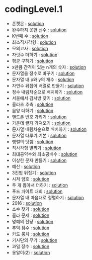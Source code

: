 # codingLevel.1
- 폰켓몬 : [solution](https://github.com/dlrms6172/programmers_coding_test_practice/blob/master/src/programmers/coding/codingLevel1/phoneketmon.java)
- 완주하지 못한 선수 : [solution](https://github.com/dlrms6172/programmers_coding_test_practice/blob/master/src/programmers/coding/codingLevel1/athletes_who_did_not_finish_the_race.java)
- K번째 수 : [solution](https://github.com/dlrms6172/programmers_coding_test_practice/blob/master/src/programmers/coding/codingLevel1/kth_number.java)
- 최소직사각형 : [solution](https://github.com/dlrms6172/programmers_coding_test_practice/blob/master/src/programmers/coding/codingLevel1/minimum_rectangle.java)
- 모의고사 : [solution](https://github.com/dlrms6172/programmers_coding_test_practice/blob/master/src/programmers/coding/codingLevel1/mock_exam.java)
- 자릿수 더하기 : [solution](https://github.com/dlrms6172/programmers_coding_test_practice/blob/master/src/programmers/coding/codingLevel1/add_digits.java)
- 평균 구하기 : [solution](https://github.com/dlrms6172/programmers_coding_test_practice/blob/master/src/programmers/coding/codingLevel1/find_the_average.java)
- x만큼 간격이 있는 n개의 숫자 : [solution](https://github.com/dlrms6172/programmers_coding_test_practice/blob/master/src/programmers/coding/codingLevel1/n_numbers_spaced_apart_by_x.java)
- 문자열을 정수로 바꾸기 : [solution](https://github.com/dlrms6172/programmers_coding_test_practice/blob/master/src/programmers/coding/codingLevel1/convert_string_to_integer.java)
- 문자열 내 p와 y의 개수 : [solution](https://github.com/dlrms6172/programmers_coding_test_practice/blob/master/src/programmers/coding/codingLevel1/number_of_p_and_y_in_string.java)
- 자연수 뒤집어 배열로 만들기 : [solution](https://github.com/dlrms6172/programmers_coding_test_practice/blob/master/src/programmers/coding/codingLevel1/flip_natural_numbers_into_array.java)
- 정수 내림차순으로 배치하기 : [solution](https://github.com/dlrms6172/programmers_coding_test_practice/blob/master/src/programmers/coding/codingLevel1/sort_by_integer_in_descending_order.java)
- 서울에서 김서방 찾기 : [solution](https://github.com/dlrms6172/programmers_coding_test_practice/blob/master/src/programmers/coding/codingLevel1/find_kim_seobang_in_Seoul.java)
- 콜라츠 추측 : [solution](https://github.com/dlrms6172/programmers_coding_test_practice/blob/master/src/programmers/coding/codingLevel1/colatz_guess.java)
- 음양 더하기 : [solution](https://github.com/dlrms6172/programmers_coding_test_practice/blob/master/src/programmers/coding/codingLevel1/yin_yang_plus.java)
- 핸드폰 번호 가리기 : [solution](https://github.com/dlrms6172/programmers_coding_test_practice/blob/master/src/programmers/coding/codingLevel1/hide_your_cell_phone_number.java)
- 가운데 글자 가져오기 : [solution](https://github.com/dlrms6172/programmers_coding_test_practice/blob/master/src/programmers/coding/codingLevel1/get_middle_letter.java)
- 문자열 내림차순으로 배치하기 : [solution](https://github.com/dlrms6172/programmers_coding_test_practice/blob/master/src/programmers/coding/codingLevel1/arrange_strings_in_descending_order.java)
- 문자열 다루기 기본 : [solution](https://github.com/dlrms6172/programmers_coding_test_practice/blob/master/src/programmers/coding/codingLevel1/string_handling_basics.java)
- 행렬의 덧셈 : [solution](https://github.com/dlrms6172/programmers_coding_test_practice/blob/master/src/programmers/coding/codingLevel1/matrix_addition.java)
- 직사각형 별찍기 : [solution](https://github.com/dlrms6172/programmers_coding_test_practice/blob/master/src/programmers/coding/codingLevel1/rectangular_star.java)
- 최대공약수와 최소공배수 : [solution](https://github.com/dlrms6172/programmers_coding_test_practice/blob/master/src/programmers/coding/codingLevel1/greatest_common_divisor_and_least_common_multiple.java)
- 이상한 문자 만들기 : [solution](https://github.com/dlrms6172/programmers_coding_test_practice/blob/master/src/programmers/coding/codingLevel1/create_strange_characters.java)
- 예산 : [solution](https://github.com/dlrms6172/programmers_coding_test_practice/blob/master/src/programmers/coding/codingLevel1/budget.java)
- 3진법 뒤집기 : [solution](https://github.com/dlrms6172/programmers_coding_test_practice/blob/master/src/programmers/coding/codingLevel1/ternary_reversal.java)
- 시저 암호 : [solution](https://github.com/dlrms6172/programmers_coding_test_practice/blob/master/src/programmers/coding/codingLevel1/caesar_cipher.java)
- 두 개 뽑아서 더하기 : [solution](https://github.com/dlrms6172/programmers_coding_test_practice/blob/master/src/programmers/coding/codingLevel1/take_two_and_add_them.java)
- 푸드 파이트 대회 : [solution](https://github.com/dlrms6172/programmers_coding_test_practice/blob/master/src/programmers/coding/codingLevel1/food_fighting_competition.java)
- 문자열 내 마음대로 정렬하기 : [solution](https://github.com/dlrms6172/programmers_coding_test_practice/blob/master/src/programmers/coding/codingLevel1/sort_strings_however_you_want.java)
- 2016 : [solution](https://github.com/dlrms6172/programmers_coding_test_practice/blob/master/src/programmers/coding/codingLevel1/year_2016.java)
- 소수 찾기 : [solution](https://github.com/dlrms6172/programmers_coding_test_practice/blob/master/src/programmers/coding/codingLevel1/find_prime_numbers.java)
- 콜라 문제 : [solution](https://github.com/dlrms6172/programmers_coding_test_practice/blob/master/src/programmers/coding/codingLevel1/cola_problem.java)
- 명예의 전당 : [solution](https://github.com/dlrms6172/programmers_coding_test_practice/blob/master/src/programmers/coding/codingLevel1/hall_of_fame.java)
- 추억 점수 : [solution](https://github.com/dlrms6172/programmers_coding_test_practice/blob/master/src/programmers/coding/codingLevel1/memory_score.java)
- 카드 뭉치 : [solution](https://github.com/dlrms6172/programmers_coding_test_practice/blob/master/src/programmers/coding/codingLevel1/pack_of_card.java)
- 기사단의 무기 : [solution](https://github.com/dlrms6172/programmers_coding_test_practice/blob/master/src/programmers/coding/codingLevel1/knights_weapon.java)
- 과일 장수 : [solution](https://github.com/dlrms6172/programmers_coding_test_practice/blob/master/src/programmers/coding/codingLevel1/fruiterer.java)
- 옹알이(2) : [solution](https://github.com/dlrms6172/programmers_coding_test_practice/blob/master/src/programmers/coding/codingLevel1/babbling2.java)